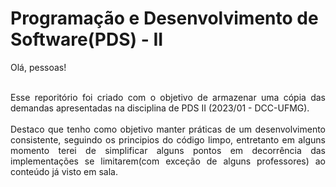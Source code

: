 # Programação e Desenvolvimento de Software(PDS) - II

<div align="justify"> 
  Olá, pessoas! </br></br>

  Esse reporitório foi criado com o objetivo de armazenar uma cópia das demandas apresentadas na disciplina de PDS II (2023/01 - DCC-UFMG). </br> </br>
  Destaco que tenho como objetivo manter práticas de um desenvolvimento consistente, seguindo os principios do código limpo, entretanto em alguns momento terei de simplificar alguns pontos em decorrência das implementações se limitarem(com exceção de alguns professores) ao conteúdo já visto em sala.
</div> 
